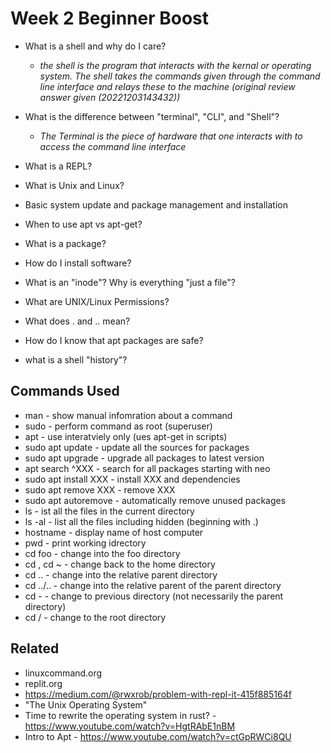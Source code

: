 # Week 2 Beginner Boost

* What is a shell and why do I care? 
   * *the shell is the program that interacts with the kernal or operating system. The shell takes the commands given through the command line interface and relays these to the machine (original review answer given (20221203143432))*
* What is the difference between "terminal", "CLI", and "Shell"?
   * *The Terminal is the piece of hardware that one interacts with to access the command line interface*

* What is a REPL?
* What is Unix and Linux? 
* Basic system update and package management and installation
* When to use apt vs apt-get? 
* What is a package? 
* How do I install software? 
* What is an "inode"? Why is everything "just a file"?
* What are UNIX/Linux Permissions?
* What does . and .. mean?
* How do I know that apt packages are safe? 
* what is a shell "history"?

## Commands Used

* man - show manual infomration about a command
* sudo - perform command as root (superuser)
* apt - use interatviely only (ues apt-get in scripts)
* sudo apt update - update all the sources for packages
* sudo apt upgrade - upgrade all packages to latest version
* apt search ^XXX - search for all packages starting with neo
* sudo apt install XXX - install XXX and dependencies
* sudo apt remove XXX - remove XXX
* sudo apt autoremove - automatically remove unused packages
* ls - ist all the files in the current directory
* ls -al - list all the files including hidden (beginning with .)
* hostname - display name of host computer
* pwd - print working idrectory 
* cd foo - change into the foo directory
* cd , cd ~ - change back to the home directory
* cd .. - change into the relative parent directory
* cd ../.. - change into the relative parent of the parent directory
* cd - - change to previous directory (not necessarily the parent directory)
* cd / - change to the root directory

## Related 

* linuxcommand.org
* replit.org
* https://medium.com/@rwxrob/problem-with-repl-it-415f885164f
* "The Unix Operating System"
* Time to rewrite the operating system in rust? - https://www.youtube.com/watch?v=HgtRAbE1nBM
* Intro to Apt - https://www.youtube.com/watch?v=ctGpRWCi8QU




